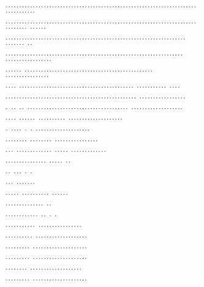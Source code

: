  <code><pre>
 ...........................................................................   ...........         
  ............................................................................ ........ ......      
  ..................................................................         .......         ..     
  .................................................................           .................     
  ......  ...............................................                     ................      
   ....   ..........................................                          ........... ....      
    ................................................                          .................     
  .   ..  .. .....................................                          ...................     
    ....   ......          ..........                                      ....................     
    .     ....               .   .                                         ....................     
              ........                                                ........ ................     
   ...  .............                                                   .....     .............     
   ...............                                                                 .....   ..       
  ..           ...    .                                                        .                    
  ...                                                                                 .......       
  ..... ..........                                                                      ......      
  ..............                    ..                                                              
  ............                     ..                                       .       .               
  ...........                                                              ................         
  ..........                                                               ...................      
  .........                                                                ....................     
  .........                                                                ....................     
  ........                                                                  ...................     
  .........                                                                ....................
</code></pre>
